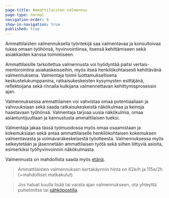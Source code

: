 ```yaml
---
page-title: Ammattilaisten valmennus
page-type: normal
navigation-order: 8
show-in-navigation: true
published: true
---
```

Ammattilaisten valmennuksella työntekijä saa valmentavaa ja konsultoivaa tukea omaan työhönsä, hyvinvointiinsa, itsensä kehittämiseen sekä asiakkaiden kanssa toimimiseen. 

Ammattilaisille tarkoitettua valmennusta voi hyödyntää paitsi vertais-mentorointina asiakaskeisseihin, myös itseä henkilökohtaisesti kehittävänä valmennuksena. Valmentaja toimii luottamuksellisena keskustelukumppanina, ratkaisukeskeisten kysymysten esittäjänä, reflektoijana sekä rinnalla kulkijana valmennettavan kehittymisprosessin ajan.

Valmennuksessa ammattilainen voi vahvistaa omaa potentiaaliaan ja vahvuuksiaan sekä saada ratkaisukeskeistä näkökulmaa ja keinoja haastavaan työhönsä. Valmentaja tarjoaa uusia näkökulmia, omaa asiantuntijuuttaan ja kannustusta ammattilaisen tueksi.

Valmentaja jakaa tässä työmuodossa myös omaa osaamistaan ja kokemuksiaan sekä antaa ammattilaiselle henkilökohtaisen kokemuksen valmentavasta ja voimavarakeskeisestä työotteesta. Valmennuksessa myös selkeytetään ja jäsennetään ammattilaisen työtä sekä siihen liittyviä asioita, esimerkiksi työhyvinvoinnin näkökulmasta.

Valmennusta on mahdollista saada myös [etänä](/etavalmennus).

> Ammattilaisten valmennuksen kertakäynnin hinta on 62e/h ja 115e/2h (+mahdolliset matkakulut).

> Jos haluat kuulla lisää tai varata ajan valmennukseen, ota yhteyttä puhelimitse tai [sähköpostilla](/ota-yhteytta).
